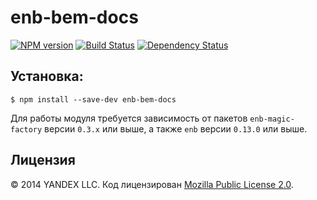 enb-bem-docs
============

[![NPM version](http://img.shields.io/npm/v/enb-bem-docs.svg?style=flat)](http://npmjs.org/package/enb-bem-docs) [![Build Status](http://img.shields.io/travis/enb-bem/enb-bem-docs/master.svg?style=flat)](https://travis-ci.org/enb-bem/enb-bem-docs) [![Dependency Status](http://img.shields.io/david/enb-bem/enb-bem-docs.svg?style=flat)](https://david-dm.org/enb-bem/enb-bem-docs)

Установка:
----------

```
$ npm install --save-dev enb-bem-docs
```

Для работы модуля требуется зависимость от пакетов `enb-magic-factory` версии `0.3.x`  или выше, а также `enb` версии `0.13.0` или выше.

Лицензия
--------

© 2014 YANDEX LLC. Код лицензирован [Mozilla Public License 2.0](LICENSE.txt).
